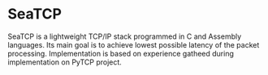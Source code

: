 # SeaTCP

SeaTCP is a lightweight TCP/IP stack programmed in C and Assembly languages. Its main goal is to achieve lowest possible latency of the packet processing. Implementation is based on experience gatheed during implementation on PyTCP project. 
